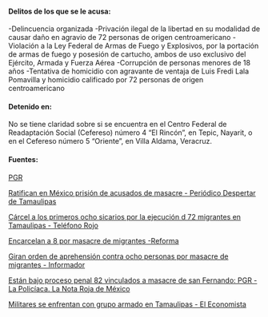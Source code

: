 #### **Delitos de los que se le acusa:**

-Delincuencia organizada
-Privación ilegal de la libertad en su modalidad de causar daño en agravio de 72 personas de origen centroamericano
-Violación a la Ley Federal de Armas de Fuego y Explosivos, por la portación de armas de fuego y posesión de cartucho, ambos de uso exclusivo del Ejército, Armada y Fuerza Aérea
-Corrupción de personas menores de 18 años
-Tentativa de homicidio con agravante de ventaja de Luis Fredi Lala Pomavilla y homicidio calificado por 72 personas de origen centroamericano

#### **Detenido en:** 

No se tiene claridad sobre si se encuentra en  el Centro Federal de Readaptación Social (Cefereso) número 4 “El Rincón”, en Tepic, Nayarit, o en el Cefereso número 5 “Oriente”, en Villa Aldama, Veracruz. 

#### **Fuentes:**

[PGR](www.pgr.gob.mx/Prensa/2007/bol10/oct/1189.pdf)

[Ratifican en México prisión de acusados de masacre - Periódico Despertar de Tamaulipas](www.despertardetamaulipas.com/nota/62212)

[Cárcel a los primeros ocho sicarios por la ejecución d 72 migrantes en Tamaulipas - Teléfono Rojo](www.telefonorojo.mx) 

[Encarcelan a 8 por masacre de migrantes -Reforma](www.serviciosurbanosdf.com) 

[Giran orden de aprehensión contra ocho personas por masacre de migrantes - Informador](www.informador.com.mx) 

[Están bajo proceso penal 82 vinculados a masacre de san Fernando: PGR - La Policíaca. La Nota Roja de México](www.lapoliciaca.com) 

[Militares se enfrentan con grupo armado en Tamaulipas - El Economista](www.eleconomista.com.mx) 